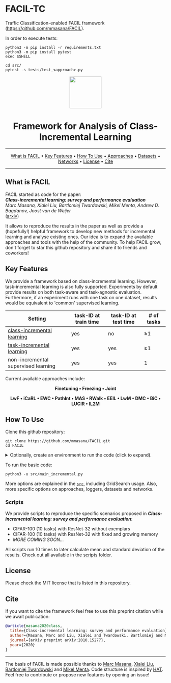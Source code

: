 # FACIL-TC

Traffic Classification-enabled FACIL framework (https://github.com/mmasana/FACIL).

In order to execute tests:

```
python3 -m pip install -r requirements.txt
python3 -m pip install pytest
exec $SHELL

cd src/
pytest -s tests/test_<approach>.py 
```

<div align="center">
<img src="./docs/_static/facil_logo.png" width="100px">

# Framework for Analysis of Class-Incremental Learning

---

<p align="center">
  <a href="#what-is-facil">What is FACIL</a> •
  <a href="#key-features">Key Features</a> •
  <a href="#how-to-use">How To Use</a> •
  <a href="src/approach#approaches-1">Approaches</a> •
  <a href="src/datasets#datasets">Datasets</a> •
  <a href="src/networks#networks">Networks</a> •
  <a href="#license">License</a> •
  <a href="#cite">Cite</a>
</p>
</div>

---

## What is FACIL
FACIL started as code for the paper:  
_**Class-incremental learning: survey and performance evaluation**_  
*Marc Masana, Xialei Liu, Bartlomiej Twardowski, Mikel Menta, Andrew D. Bagdanov, Joost van de Weijer*  
([arxiv](https://arxiv.org/abs/2010.15277))

It allows to reproduce the results in the paper as well as provide a (hopefully!) helpful framework to develop new
methods for incremental learning and analyse existing ones. Our idea is to expand the available approaches
and tools with the help of the community. To help FACIL grow, don't forget to star this github repository and
share it to friends and coworkers!

## Key Features
We provide a framework based on class-incremental learning. However, task-incremental learning is also fully
supported. Experiments by default provide results on both task-aware and task-agnostic evaluation. Furthermore, if an
experiment runs with one task on one dataset, results would be equivalent to 'common' supervised learning.

| Setting | task-ID at train time | task-ID at test time | # of tasks |
| -----   | ------------------------- | ------------------------ | ------------ |
| [class-incremental learning](https://arxiv.org/pdf/2010.15277.pdf) | yes | no | ≥1 |
| [task-incremental learning](https://ieeexplore.ieee.org/abstract/document/9349197) | yes | yes | ≥1 |
| non-incremental supervised learning | yes | yes | 1 |

Current available approaches include:
<div align="center">
<p align="center"><b>
  Finetuning • Freezing • Joint

  LwF • iCaRL • EWC • PathInt • MAS • RWalk • EEIL • LwM • DMC • BiC • LUCIR • IL2M
</b></p>
</div>

## How To Use
Clone this github repository:
```
git clone https://github.com/mmasana/FACIL.git
cd FACIL
```

<details>
  <summary>Optionally, create an environment to run the code (click to expand).</summary>

  ### Using a requirements file
  The library requirements of the code are detailed in [requirements.txt](requirements.txt). You can install them
  using pip with:
  ```
  python3 -m pip install -r requirements.txt
  ```

  ### Using a conda environment
  Development environment based on Conda distribution. All dependencies are in `environment.yml` file.

  #### Create env
  To create a new environment check out the repository and type: 
  ```
  conda env create --file environment.yml --name FACIL
  ```
  *Notice:* set the appropriate version of your CUDA driver for `cudatoolkit` in `environment.yml`.

  #### Environment activation/deactivation
  ```
  conda activate FACIL
  conda deactivate
  ```

</details>

To run the basic code:
```
python3 -u src/main_incremental.py
```
More options are explained in the [`src`](./src), including GridSearch usage. Also, more specific options on approaches,
loggers, datasets and networks.

### Scripts
We provide scripts to reproduce the specific scenarios proposed in 
_**Class-incremental learning: survey and performance evaluation**_:

* CIFAR-100 (10 tasks) with ResNet-32 without exemplars
* CIFAR-100 (10 tasks) with ResNet-32 with fixed and growing memory
* _MORE COMING SOON..._

All scripts run 10 times to later calculate mean and standard deviation of the results.
Check out all available in the [scripts](scripts) folder.

## License
Please check the MIT license that is listed in this repository.

## Cite
If you want to cite the framework feel free to use this preprint citation while we await publication:
```bibtex
@article{masana2020class,
  title={Class-incremental learning: survey and performance evaluation},
  author={Masana, Marc and Liu, Xialei and Twardowski, Bartlomiej and Menta, Mikel and Bagdanov, Andrew D and van de Weijer, Joost},
  journal={arXiv preprint arXiv:2010.15277},
  year={2020}
}
```

---

The basis of FACIL is made possible thanks to [Marc Masana](https://github.com/mmasana),
[Xialei Liu](https://github.com/xialeiliu), [Bartlomiej Twardowski](https://github.com/btwardow)
and [Mikel Menta](https://github.com/mkmenta). Code structure is inspired by [HAT](https://github.com/joansj/hat.). Feel free to contribute or propose new features by opening an issue!
